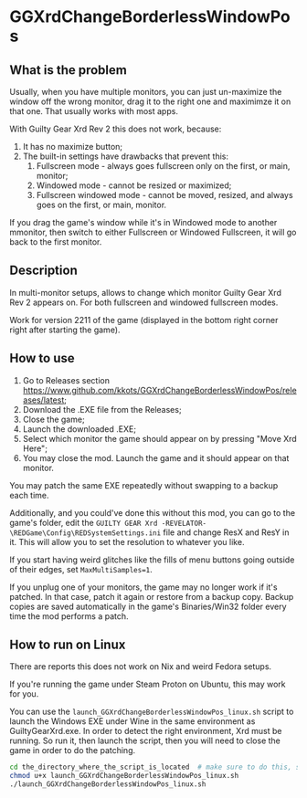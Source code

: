 # GGXrdChangeBorderlessWindowPos

## What is the problem

Usually, when you have multiple monitors, you can just un-maximize the window off the wrong monitor, drag it to the right one and maximimze it on that one. That usually works with most apps.

With Guilty Gear Xrd Rev 2 this does not work, because:

1) It has no maximize button;
2) The built-in settings have drawbacks that prevent this:
    1) Fullscreen mode - always goes fullscreen only on the first, or main, monitor;
    2) Windowed mode - cannot be resized or maximized;
    3) Fullscreen windowed mode - cannot be moved, resized, and always goes on the first, or main, monitor.

If you drag the game's window while it's in Windowed mode to another mmonitor, then switch to either Fullscreen or Windowed Fullscreen, it will go back to the first monitor.

## Description

In multi-monitor setups, allows to change which monitor Guilty Gear Xrd Rev 2 appears on. For both fullscreen and windowed fullscreen modes.

Work for version 2211 of the game (displayed in the bottom right corner right after starting the game).

## How to use

1) Go to Releases section <https://www.github.com/kkots/GGXrdChangeBorderlessWindowPos/releases/latest>;
2) Download the .EXE file from the Releases;
3) Close the game;
4) Launch the downloaded .EXE;
5) Select which monitor the game should appear on by pressing "Move Xrd Here";
6) You may close the mod. Launch the game and it should appear on that monitor.

You may patch the same EXE repeatedly without swapping to a backup each time.

Additionally, and you could've done this without this mod, you can go to the game's folder, edit the `GUILTY GEAR Xrd -REVELATOR-\REDGame\Config\REDSystemSettings.ini` file and change ResX and ResY in it. This will allow you to set the resolution to whatever you like.

If you start having weird glitches like the fills of menu buttons going outside of their edges, set `MaxMultiSamples=1`.

If you unplug one of your monitors, the game may no longer work if it's patched. In that case, patch it again or restore from a backup copy. Backup copies are saved automatically in the game's Binaries/Win32 folder every time the mod performs a patch.

## How to run on Linux

There are reports this does not work on Nix and weird Fedora setups.

If you're running the game under Steam Proton on Ubuntu, this may work for you.

You can use the `launch_GGXrdChangeBorderlessWindowPos_linux.sh` script to launch the Windows EXE under Wine in the same environment as GuiltyGearXrd.exe. In order to detect the right environment, Xrd must be running. So run it, then launch the script, then you will need to close the game in order to do the patching.

```bash
cd the_directory_where_the_script_is_located  # make sure to do this, so it finds the mod's EXE file
chmod u+x launch_GGXrdChangeBorderlessWindowPos_linux.sh
./launch_GGXrdChangeBorderlessWindowPos_linux.sh
```
